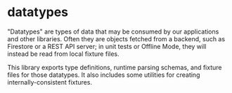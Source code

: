 # datatypes

"Datatypes" are types of data that may be consumed by our applications and other libraries. Often they are objects fetched from a backend, such as Firestore or a REST API server; in unit tests or Offline Mode, they will instead be read from local fixture files.

This library exports type definitions, runtime parsing schemas, and fixture files for those datatypes. It also includes some utilities for creating internally-consistent fixtures.
